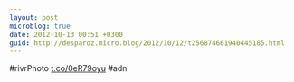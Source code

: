 ```yaml
---
layout: post
microblog: true
date: 2012-10-13 00:51 +0300
guid: http://desparoz.micro.blog/2012/10/12/t256874661940445185.html
---
```

#rivrPhoto [t.co/0eR79oyu](http://t.co/0eR79oyu) #adn
